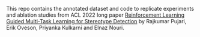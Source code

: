 This repo contains the annotated dataset and code to replicate experiments and ablation studies from ACL 2022 long paper <a href="https://rajkumar-pujari.com/reinforcement_guided.html">Reinforcement Learning Guided Multi-Task Learning for Stereotype Detection</a> by Rajkumar Pujari, Erik Oveson, Priyanka Kulkarni and Elnaz Nouri.


